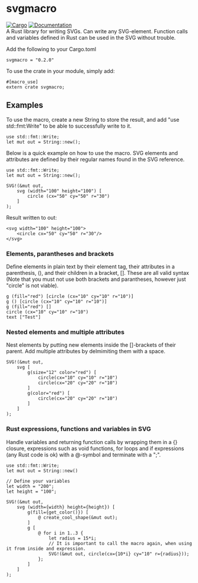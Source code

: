 # svgmacro
[![Cargo](https://img.shields.io/crates/v/svgmacro.svg)](https://crates.io/crates/svgmacro) 
[![Documentation](https://docs.rs/svgmacro/badge.svg)](https://docs.rs/svgmacro/)
<br>
A Rust library for writing SVGs. Can write any SVG-element.
Function calls and variables defined in Rust can be used in the SVG without trouble.

Add the following to your Cargo.toml
```
svgmacro = "0.2.0"
```

To use the crate in your module, simply add:
```
#[macro_use]
extern crate svgmacro;
```

## Examples
To use the macro, create a new String to store the result, and add "use std::fmt:Write"
to be able to successfully write to it.
```
use std::fmt::Write;
let mut out = String::new();
```
Below is a quick example on how to use the macro. SVG elements and attributes are defined by their regular names found in the SVG reference.
```
use std::fmt::Write;
let mut out = String::new();

SVG!(&mut out,
    svg (width="100" height="100") [
        circle (cx="50" cy="50" r="30")
    ]
);
```
Result written to out:
```
<svg width="100" height="100">
    <circle cx="50" cy="50" r="30"/>
</svg>
```
### Elements, parantheses and brackets
Define elements in plain text by their element tag, their attributes in a parenthesis, (), and their children in a bracket, [].
These are all valid syntax (Note that you must not use both brackets and parantheses, however just "circle" is not viable).
```
g (fill="red") [circle (cx="10" cy="10" r="10")]
g () [circle (cx="10" cy="10" r="10")]
g (fill="red") []
circle (cx="10" cy="10" r="10")
text ["Test"]
```
### Nested elements and multiple attributes
Nest elements by putting new elements inside the []-brackets of their parent.
Add multiple attributes by delmimiting them with a space.

```
SVG!(&mut out,
    svg [
        g(size="12" color="red") [
            circle(cx="10" cy="10" r="10")
            circle(cx="20" cy="20" r="10")
        ]
        g(color="red") [
            circle(cx="20" cy="20" r="10")
        ]
    ]
);
```
### Rust expressions, functions and variables in SVG
Handle variables and returning function calls by wrapping them in a {} closure, 
expressions such as void functions, for loops and if expressions (any Rust code is ok) with a @-symbol and terminate with a ";".
```
use std::fmt::Write;
let mut out = String::new()

// Define your variables
let width = "200";
let height = "100";

SVG!(&mut out,
    svg (width={width} height={height}) [
        g(fill={get_color()}) [
            @ create_cool_shape(&mut out); 
        ]
        g [
            @ for i in 1..3 {
                let radius = 15*i;
                // It is important to call the macro again, when using it from inside and expression.
                SVG!(&mut out, circle(cx={10*i} cy="10" r={radius}));
            }; 
        ]
    ]
);
```
